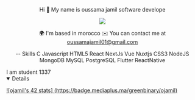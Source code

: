 

<div align="center">
Hi 👋 My name is oussama jamil
software develope

![](https://camo.githubusercontent.com/992babdffd8c74a1502de375fbdf7e4d54773242/68747470733a2f2f6d656469612e67697068792e636f6d2f6d656469612f53576f536b4e36447854737a71494b4571762f67697068792e676966)

🌍  I'm based in morocco
✉️  You can contact me at oussamajamil01@gmail.com
  
 -- Skills
C Javascript  HTML5 React NextJs Vue Nuxtjs CSS3 NodeJS MongoDB MySQL PostgreSQL Flutter ReactNative
</div>
I am student 1337



<details open>	

 [![ojamil's 42 stats]
(https://badge.mediaplus.ma/greenbinary/ojamil)](https://github.com/oakoudad/badge42)
</details>

